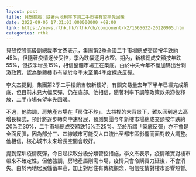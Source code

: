 ```yaml
---
layout: post
title: 貝殼控股：隨著內地利率下調二手市場有望率先回暖
date: 2022-09-05 17:31:03.000000000 +08:00
link: https://news.rthk.hk/rthk/ch/component/k2/1665632-20220905.htm
categories: rthk
---
```


貝殼控股高級副總裁李文杰表示，集團第2季全國二手市場總成交額按年跌約45%，但隨著疫情逐步受控，季內跌幅逐月收窄。期內，新樓總成交額按年跌55%，但按季增長15%，相信整體市場正在築底。由於中央今年不斷加碼出台刺激政策，認為整體樓市有望於今季末至第4季度探底反彈。

李文杰提到，集團第2季二手樓銷售較新樓好，有關交易量去年下半年已經完成築底，但目前未見大幅反彈，仍在底部。他相信，隨著利率下調等政策效果滯後釋放，二手市場有望率先回暖。

不過，他強調，房地產市場在「房住不炒」、去槓桿的大背景下，難以回到過去高增長模式，預計將逐步轉向中速發展，預測集團今年新樓市場總成交額按年跌約20%至30%，二手市場總成交額跌15%至25%。至於所謂「築底反彈」亦不會是全面反彈，因為部分三、四線城市可能受人口流出至都市區影響而面對較大調整。他相信，核心城市未來增長空間會較好。

提到深圳疫情反彈，今日起採取分級分類管控措施，李文杰表示，疫情確實對樓市帶來不確定性，但他強調，房地產屬剛需市場，疫情只會令購買力延後，不會消失。由於內地居民儲蓄率高，加上對居住有傳統觀念，相信疫情對樓市影響短暫。
